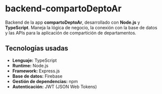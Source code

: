 # backend-compartoDeptoAr

Backend de la app **compartoDeptoAr**, desarrollado con **Node.js** y **TypeScript**. Maneja la lógica de negocio, la conexión con la base de datos y las APIs para la aplicación de compartición de departamentos.


## Tecnologías usadas

- **Lenguaje:** TypeScript
- **Runtime:** Node.js
- **Framework:** Express.js
- **Base de datos:** Firebase
- **Gestión de dependencias:** npm
- **Autenticación:** JWT (JSON Web Tokens)
